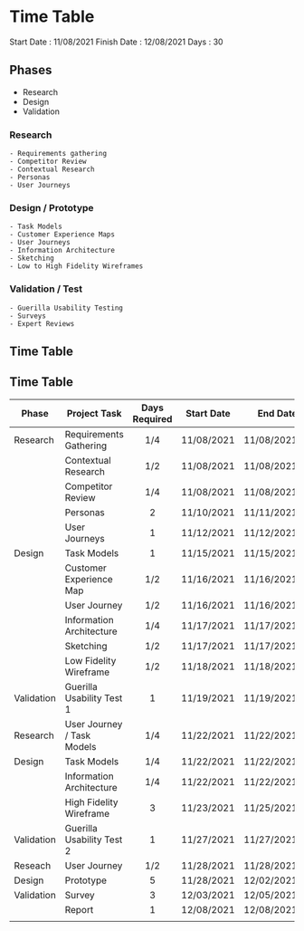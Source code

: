 # Time Table

Start Date : 11/08/2021
Finish Date : 12/08/2021
Days : 30

## Phases
- Research
- Design
- Validation

### Research    

    - Requirements gathering
    - Competitor Review
    - Contextual Research
    - Personas 
    - User Journeys

### Design / Prototype

    - Task Models
    - Customer Experience Maps
    - User Journeys
    - Information Architecture
    - Sketching
    - Low to High Fidelity Wireframes


### Validation / Test

    - Guerilla Usability Testing
    - Surveys
    - Expert Reviews

## Time Table

## Time Table

| Phase      | Project Task               | Days Required | Start Date |   End Date |
|------------|----------------------------|:-------------:|------------|-----------:|
| Research   | Requirements Gathering     |      1/4      | 11/08/2021 | 11/08/2021 |
|            | Contextual Research        |      1/2      | 11/08/2021 | 11/08/2021 |
|            | Competitor Review          |      1/4      | 11/08/2021 | 11/08/2021 |
|            | Personas                   |       2       | 11/10/2021 | 11/11/2021 |
|            | User Journeys              |       1       | 11/12/2021 | 11/12/2021 |
| Design     | Task Models                |       1       | 11/15/2021 | 11/15/2021 |
|            | Customer Experience Map    |      1/2      | 11/16/2021 | 11/16/2021 |
|            | User Journey               |      1/2      | 11/16/2021 | 11/16/2021 |
|            | Information Architecture   |      1/4      | 11/17/2021 | 11/17/2021 |
|            | Sketching                  |      1/2      | 11/17/2021 | 11/17/2021 |
|            | Low Fidelity Wireframe     |      1/2      | 11/18/2021 | 11/18/2021 |
| Validation | Guerilla Usability Test 1  |       1       | 11/19/2021 | 11/19/2021 |
| Research   | User Journey / Task Models |      1/4      | 11/22/2021 | 11/22/2021 |
| Design     | Task Models                |      1/4      | 11/22/2021 | 11/22/2021 |
|            | Information Architecture   |      1/4      | 11/22/2021 | 11/22/2021 |
|            | High Fidelity Wireframe    |       3       | 11/23/2021 | 11/25/2021 |
| Validation | Guerilla Usability Test 2  |       1       | 11/27/2021 | 11/27/2021 |
| Reseach    | User Journey               |      1/2      | 11/28/2021 | 11/28/2021 |
| Design     | Prototype                  |       5       | 11/28/2021 | 12/02/2021 |
| Validation | Survey                     |       3       | 12/03/2021 | 12/05/2021 |
|            | Report                     |       1       | 12/08/2021 | 12/08/2021 |
|            |                            |               |            |            |
